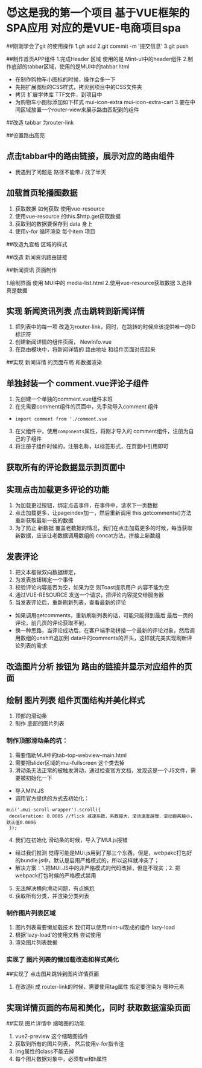 # 😈这是我的第一个项目 基于VUE框架的SPA应用  对应的是VUE-电商项目spa

##刚刚学会了git 的使用操作
1.git add
2.git commit -m '提交信息'
3.git push


 ##制作首页APP组件 
 1.完成Header 区域 使用的是 Mint-uI中的header组件
 2.制作底部的tabbar区域，使用的是MUI中的tabbar.html
  + 在制作购物车小图标的时候，操作会多一下
  + 先把扩展图标的CSS样式，拷贝到项目中的CSS文件夹
  + 拷贝 扩展字体库 TTF文件，到项目中
  + 为购物车小图标添加如下样式 mui-icon-extra mui-icon-extra-cart
 3.要在中间区域放置一个router-view来展示路由匹配到的组件

##改造 tabbar 为router-link 

##设置路由高亮 

## 点击tabbar中的路由链接，展示对应的路由组件
+ 我遇到了问题是 路径不能带./ 找了半天

## 加载首页轮播图数据
1. 获取数据 如何获取 使用vue-resource 
2. 使用vue-resource 的this.$http.get获取数据
3. 获取到的数据要保存到 data 身上
4. 使用v-for 循环渲染 每个item 项目 

##改造九宫格 区域的样式 

##改造 新闻资讯路由链接 

##新闻资讯 页面制作 

1.绘制界面 使用 MUI中的  media-list.html
2.使用vue-resource获取数据 
3.选择真是数据


## 实现 新闻资讯列表 点击跳转到新闻详情 
1. 把列表中的每一项 改造为router-link，同时，在跳转的时候应该提供唯一的ID标识符
2. 创建新闻详情的组件页面， NewInfo.vue 
3. 在路由模块中，将新闻详情的 路由地址 和组件页面对应起来


##实现 新闻详情 的页面布局 和数据渲染

## 单独封装一个 comment.vue评论子组件
1. 先创建一个单独的comment.vue组件末班
2. 在先需要comment组件的页面中，先手动导入comment 组件
 + `import comment from './comment.vue`
3. 在父组件中，使用`components`属性，将刚才导入的 comment组件，注册为自己的子组件
4. 将注册子组件时候的，注册名称，以标签形式，在页面中引用即可

## 获取所有的评论数据显示到页面中 


## 实现点击加载更多评论的功能
1. 为加载更过按钮，绑定点击事件，在事件中，请求下一页数据
2. 点击加载更多，让pageindex加一，然后重新调用 this.getcomments()方法重新获取最新一夜的数据
3. 为了防止 新数据 覆盖老数据的情况，我们在点击加载更多的时候，每当获取新数据，应该让老数据调用数组的
concat方法，拼接上新数组

## 发表评论 
1. 把文本框做双向数据绑定，
2. 为发表按钮绑定一个事件
3. 校验评论内容是否为空，如果为空 则Toast提示用户 内容不能为空
4. 通过VUE-RESOURCE 发送一个请求，把评论内容提交给服务器
5. 当发表评论后，重新刷新列表，查看最新的评论
 + 如果调用getcomments，重新刷新列表的话，可能只能得到最后 最后一页的评论，前几页的评论获取不到，
 + 换一种思路，当评论成功后，在客户端手动拼接一个最新的评论对象，然后调用数组的unshift追加到
 data中的comments的开头，这样就完美实现刷新评论列表的需求

 ## 改造图片分析 按钮为 路由的链接并显示对应组件的页面

 ## 绘制 图片列表 组件页面结构并美化样式
 1. 顶部的滑动条
 2. 制作 底部的图片列表
 
 ### 制作顶部滑动条的坑：
 1. 需要借助MUI中的tab-top-webview-main.html
 2. 需要把slider区域的mui-fullscreen 这个类去掉
 3. 滑动条无法正常的被触发滑动，通过检查官方文档，发现这是一个JS文件，需要被初始化一下
  + 导入MIN.JS
  + 调用官方提供的方式去初始化：
   ```
   mui('.mui-scroll-wrapper').scroll({
	deceleration: 0.0005 //flick 减速系数，系数越大，滚动速度越慢，滚动距离越小，默认值0.0006
    });
  ```
 4. 我们在初始化 滑动条的时候，导入了MUI.js报错
  + 经过我们推测 觉得可能是MUi.js用到了那三个东西，但是，webpakc打包好的bundle.js中，默认是启用严格模式的，所以这样就冲突了；
  + 解决方案：1.把MUI.JS中的非严格模式的代码改掉，但是不现实；2. 把webpack打包时候的严格模式禁用
  
5. 无法解决横向滑动问题，有点尴尬
7. 获取所有分类，并渲染分类列表

### 制作图片列表区域
1. 图片列表需要懒加载技术 我们可以使用mint-ui现成的组件 lazy-load
2. 根据'lazy-load'的使用文档 尝试使用
3. 渲染图片列表数据



### 实现了 图片列表的懒加载改造和样式美化

##实现了 点击图片跳转到图片详情页面
1. 在改造li 成 router-link的时候，需要使用tag属性 指定要渲染为 哪种元素

## 实现详情页面的布局和美化，同时 获取数据渲染页面

##实现 图片详情中 缩略图的功能 
1. vue2-preview 这个缩略图插件
2. 获取到所有的图片列表， 然后使用v-for指令渲
3. img属性的class不能去掉
4. 每个图片数据对象中，必须有w和h属性

